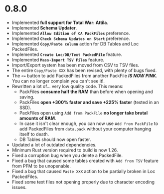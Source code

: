 # 0.8.0

- Implemented **full support for Total War: Attila**.
- Implemented **Schema Updater**.
- Implemented **```Allow Edition of CA PackFiles```** preference.
- Implemented **```Check Schema Updates on Start```** preference.
- Implemented **```Copy/Paste column```** action for DB Tables and Loc PackedFiles.
- Implemented **```Create Loc/DB/Text PackedFile```** feature.
- Implemented **```Mass-Import TSV Files```** feature.
- Import/Export system has been moved from CSV to TSV files.
- The entire ```Copy/Paste XXX``` has been revised, with plenty of bugs fixed.
- The ```<=``` button to add PackedFiles from another PackFile ***IS NOW PINK***. You can no longer complain you can't see it!.
- Rewritten a lot of... very low quality code. This means:
  - PackFiles **consume half the RAM** than before when opening and saving.
  - PackFiles **open +300% faster and save +225% faster** (tested in an SSD).
  - PackFiles open using ```Add from PackFile``` **no longer take brutal amounts of RAM**.
  - In case it isn't clear enough, you can now use ```Add from PackFile``` to add PackedFiles from ```data.pack``` without your computer hanging itself to death. 
  - DB Tables should now open faster.
- Updated a lot of outdated dependencies.
- Minimum Rust version required to build is now 1.26.
- Fixed a corruption bug when you delete a PackedFile.
- Fixed a bug that caused some tables created with ```Add from TSV``` feature from PFM to be unopenable.
- Fixed a bug that caused ```Paste XXX``` action to be partially broken in Loc PackedFiles.
- Fixed some text files not opening properly due to character encoding issues.